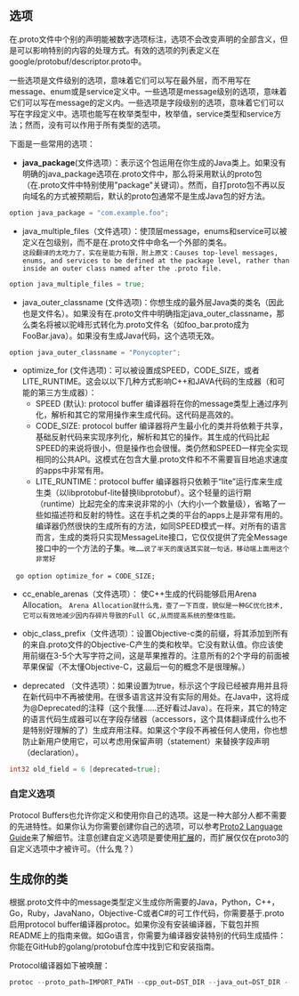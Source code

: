 ## 选项  

在.proto文件中个别的声明能被数字选项标注，选项不会改变声明的全部含义，但是可以影响特别的内容的处理方式。有效的选项的列表定义在google/protobuf/descriptor.proto中。  

一些选项是文件级别的选项，意味着它们可以写在最外层，而不用写在message、enum或是service定义中。一些选项是message级别的选项，意味着它们可以写在message的定义内。一些选项是字段级别的选项，意味着它们可以写在字段定义中。选项也能写在枚举类型中，枚举值，service类型和service方法；然而，没有可以作用于所有类型的选项。  

下面是一些常用的选项：  

* <b>java_package</b>(文件选项）：表示这个包运用在你生成的Java类上。如果没有明确的java_package选项在.proto文件中，那么将采用默认的proto包（在.proto文件中特别使用"package"关键词）。然而，自打proto包不再以反向域名的方式被预期后，默认的proto包通常不是生成Java包的好方法。  

```go
option java_package = "com.example.foo";
```
* java_multiple_files（文件选项）：使顶层message，enums和service可以被定义在包级别，而不是在.proto文件中命名一个外部的类名。  
`这段翻译的太吃力了，实在是能力有限，附上原文：Causes top-level messages, enums, and services to be defined at the package level, rather than inside an outer class named after the .proto file.`  

```go
option java_multiple_files = true;
```

* java_outer_classname (文件选项)：你想生成的最外层Java类的类名（因此也是文件名）。如果没有在.proto文件中明确指定java_outer_classname，那么类名将被以驼峰形式转化为.proto文件名（如foo_bar.proto成为FooBar.java）。如果没有生成Java代码，这个选项无效。  

```go
option java_outer_classname = "Ponycopter";
```

* optimize_for (文件选项)：可以被设置成SPEED，CODE_SIZE，或者LITE_RUNTIME。这会以以下几种方式影响C++和JAVA代码的生成器（和可能的第三方生成器）：  
    - SPEED (默认): protocol buffer 编译器将在你的message类型上通过序列化，解析和其它的常用操作来生成代码。这代码是高效的。  
    - CODE_SIZE: protocol buffer 编译器将产生最小化的类并将依赖于共享，基础反射代码来实现序列化，解析和其它的操作。其生成的代码比起SPEED的来说将很小，但是操作也会很慢。类仍然和SPEED一样完全实现相同的公共API。这模式在包含大量.proto文件和不不需要盲目地追求速度的apps中非常有用。  
    - LITE_RUNTIME：protocol buffer 编译器将只依赖于“lite”运行库来生成生类（以libprotobuf-lite替换libprotobuf）。这个轻量的运行期（runtime）比起完全的库来说非常的小（大约小一个数量级），省略了一些如描述符和反射的特性。这在手机之类的平台的apps上是非常有用的。编译器仍然很快的生成所有的方法，如同SPEED模式一样。对所有的语言而言，生成的类将只实现MessageLite接口，它仅仅提供了完全Message接口中的一个方法的子集。`唉……说了半天的废话其实就一句话，移动端上面用这个非常好`
    
    ```go
    option optimize_for = CODE_SIZE;
    ```
* cc_enable_arenas（文件选项）： 使C++生成的代码能够启用Arena Allocation。
`Arena Allocation就什么鬼，查了一下百度，貌似是一种GC优化技术,它可以有效地减少因内存碎片导致的Full GC,从而提高系统的整体性能。`

* objc_class_prefix（文件选项）：设置Objective-c类的前缀，将其添加到所有的来自.proto文件的Objective-C产生的类和枚举。它没有默认值。你应该使用前缀在3-5个大写字符之间，这是苹果推荐的。注意所有的2个字母的前面被苹果保留（不太懂Objective-C，这最后一句的概念不是很理解。）

* deprecated （文件选项）：如果设置为true，标示这个字段已经被弃用并且将在新代码中不再被使用。在很多语言这并没有实际的用处。在Java中，这将成为@Deprecated的注释（这个我懂……还好看过Java）。在将来，其它的特定的语言代码生成器可以在字段存储器（accessors，这个具体翻译成什么也不是特别好理解的了）生成弃用注释。如果这个字段不再被任何人使用，你也想防止新用户使用它，可以考虑用保留声明（statement）来替换字段声明（declaration）。 

```go
int32 old_field = 6 [deprecated=true];
```

### 自定义选项  

Protocol Buffers也允许你定义和使用你自己的选项。这是一种大部分人都不需要的先进特性。如果你认为你需要创建你自己的选项，可以参考<a href="https://developers.google.com/protocol-buffers/docs/proto#customoptions">Proto2 Language Guide</a>来了解细节。注意创建自定义选项是要使用<a href="https://developers.google.com/protocol-buffers/docs/proto#extensions">扩展</a>的，而扩展仅仅在proto3的自定义选项中才被许可。（什么鬼？）  

## 生成你的类  

根据.proto文件中的message类型定义生成你所需要的Java，Python，C++，Go，Ruby，JavaNano，Objective-C或者C#的可工作代码，你需要基于.proto启用protocol buffer编译器protoc。如果你没有安装编译器，下载包并照README上的指南来做。如Go语言，你需要为编译器安装特别的代码生成插件：你能在GitHub的golang/protobuf仓库中找到它和安装指南。

Protocol编译器如下被唤醒：
```go
protoc --proto_path=IMPORT_PATH --cpp_out=DST_DIR --java_out=DST_DIR --python_out=DST_DIR --go_out=DST_DIR --ruby_out=DST_DIR --javanano_out=DST_DIR --objc_out=DST_DIR --csharp_out=DST_DIR path/to/file.proto
```
